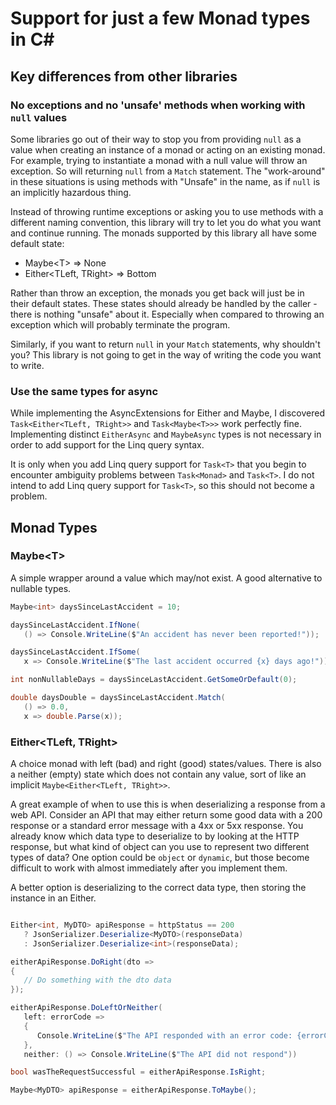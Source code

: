 # Support for just a few Monad types in C#

## Key differences from other libraries

### No exceptions and no 'unsafe' methods when working with `null` values

Some libraries go out of their way to stop you from providing `null` as a value when creating an instance of a monad or acting on an existing monad.
For example, trying to instantiate a monad with a null value will throw an exception.
So will returning `null` from a `Match` statement.
The "work-around" in these situations is using methods with "Unsafe" in the name, as if `null` is an implicitly hazardous thing.

Instead of throwing runtime exceptions or asking you to use methods with a different naming convention, this library will try to let you do what you want and continue running.
The monads supported by this library all have some default state:

* Maybe\<T> => None
* Either\<TLeft, TRight> => Bottom

Rather than throw an exception, the monads you get back will just be in their default states.
These states should already be handled by the caller - there is nothing "unsafe" about it.
Especially when compared to throwing an exception which will probably terminate the program.

Similarly, if you want to return `null` in your `Match` statements, why shouldn't you?
This library is not going to get in the way of writing the code you want to write.

### Use the same types for async

While implementing the AsyncExtensions for Either and Maybe, I discovered `Task<Either<TLeft, TRight>>` and `Task<Maybe<T>>>` work perfectly fine.
Implementing distinct `EitherAsync` and `MaybeAsync` types is not necessary in order to add support for the Linq query syntax.

It is only when you add Linq query support for `Task<T>` that you begin to encounter ambiguity problems between `Task<Monad>` and `Task<T>`.
I do not intend to add Linq query support for `Task<T>`, so this should not become a problem.

## Monad Types

### Maybe\<T>

A simple wrapper around a value which may/not exist.
A good alternative to nullable types.

```cs
Maybe<int> daysSinceLastAccident = 10;

daysSinceLastAccident.IfNone(
   () => Console.WriteLine($"An accident has never been reported!"));

daysSinceLastAccident.IfSome(
   x => Console.WriteLine($"The last accident occurred {x} days ago!"));

int nonNullableDays = daysSinceLastAccident.GetSomeOrDefault(0);

double daysDouble = daysSinceLastAccident.Match(
   () => 0.0,
   x => double.Parse(x));
```

### Either\<TLeft, TRight>

A choice monad with left (bad) and right (good) states/values.
There is also a neither (empty) state which does not contain any value, sort of like an implicit `Maybe<Either<TLeft, TRight>>`.

A great example of when to use this is when deserializing a response from a web API.
Consider an API that may either return some good data with a 200 response or a standard error message with a 4xx or 5xx response.
You already know which data type to deserialize to by looking at the HTTP response, but what kind of object can you use to represent two different types of data?
One option could be `object` or `dynamic`, but those become difficult to work with almost immediately after you implement them.

A better option is deserializing to the correct data type, then storing the instance in an Either.

```cs

Either<int, MyDTO> apiResponse = httpStatus == 200
   ? JsonSerializer.Deserialize<MyDTO>(responseData)
   : JsonSerializer.Deserialize<int>(responseData);

eitherApiResponse.DoRight(dto =>
{
   // Do something with the dto data
});

eitherApiResponse.DoLeftOrNeither(
   left: errorCode =>
   {
      Console.WriteLine($"The API responded with an error code: {errorCode}");
   },
   neither: () => Console.WriteLine($"The API did not respond"))

bool wasTheRequestSuccessful = eitherApiResponse.IsRight;

Maybe<MyDTO> apiResponse = eitherApiResponse.ToMaybe();

```
